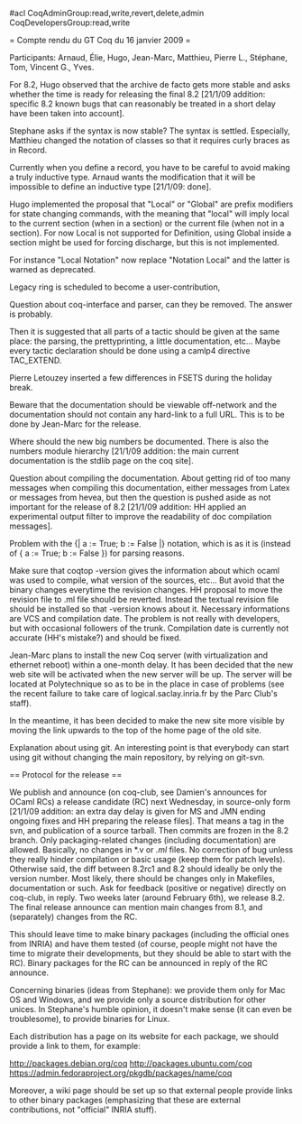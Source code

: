 #acl CoqAdminGroup:read,write,revert,delete,admin CoqDevelopersGroup:read,write

= Compte rendu du GT Coq du 16 janvier 2009 =

Participants: Arnaud, Élie, Hugo, Jean-Marc, Matthieu, Pierre L.,
Stéphane, Tom, Vincent G., Yves.

For 8.2, Hugo observed that the archive de facto gets more stable and
asks whether the time is ready for releasing the final 8.2 [21/1/09
addition: specific 8.2 known bugs that can reasonably be treated in a
short delay have been taken into account].

Stephane asks if the syntax is now stable? The syntax is settled.
Especially, Matthieu changed the notation of classes so that it
requires curly braces as in Record.

Currently when you define a record, you have to be careful to avoid
making a truly inductive type. Arnaud wants the modification that it
will be impossible to define an inductive type [21/1/09: done].

Hugo implemented the proposal that "Local" or "Global" are prefix
modifiers for state changing commands, with the meaning that "local"
will imply local to the current section (when in a section) or the
current file (when not in a section). For now Local is not supported
for Definition, using Global inside a section might be used for
forcing discharge, but this is not implemented.

For instance "Local Notation" now replace "Notation Local" and the
latter is warned as deprecated.

Legacy ring is scheduled to become a user-contribution,

Question about coq-interface and parser, can they be removed. The
answer is probably.

Then it is suggested that all parts of a tactic should be given at the
same place: the parsing, the prettyprinting, a little documentation,
etc...  Maybe every tactic declaration should be done using a camlp4
directive TAC_EXTEND.

Pierre Letouzey inserted a few differences in FSETS during the holiday
break.

Beware that the documentation should be viewable off-network and the
documentation should not contain any hard-link to a full URL. This is
to be done by Jean-Marc for the release.

Where should the new big numbers be documented. There is also the
numbers module hierarchy [21/1/09 addition: the main current
documentation is the stdlib page on the coq site].

Question about compiling the documentation.  About getting rid of too
many messages when compiling this documentation, either messages from
Latex or messages from hevea, but then the question is pushed aside as
not important for the release of 8.2 [21/1/09 addition: HH applied an
experimental output filter to improve the readability of doc
compilation messages].

Problem with the {| a := True; b := False |} notation, which is as it
is (instead of { a := True; b := False }) for parsing reasons.

Make sure that coqtop -version gives the information about which ocaml
was used to compile, what version of the sources, etc...  But avoid
that the binary changes everytime the revision changes. HH proposal to
move the revision file to .ml file should be reverted. Instead the
textual revision file should be installed so that -version knows about
it. Necessary informations are VCS and compilation date. The problem
is not really with developers, but with occasional followers of the
trunk. Compilation date is currently not accurate (HH's mistake?) and
should be fixed.

Jean-Marc plans to install the new Coq server (with virtualization and
ethernet reboot) within a one-month delay. It has been decided that
the new web site will be activated when the new server will be up.
The server will be located at Polytechnique so as to be in the place
in case of problems (see the recent failure to take care of
logical.saclay.inria.fr by the Parc Club's staff).

In the meantime, it has been decided to make the new site more visible
by moving the link upwards to the top of the home page of the old
site.

Explanation about using git.  An interesting point is that everybody
can start using git without changing the main repository, by relying
on git-svn.

== Protocol for the release ==

We publish and announce (on coq-club, see Damien's announces for OCaml
RCs) a release candidate (RC) next Wednesday, in source-only form
[21/1/09 addition: an extra day delay is given for MS and JMN ending
ongoing fixes and HH preparing the release files]. That means a tag in
the svn, and publication of a source tarball. Then commits are frozen
in the 8.2 branch. Only packaging-related changes (including
documentation) are allowed. Basically, no changes in *.v or *.ml*
files. No correction of bug unless they really hinder compilation or
basic usage (keep them for patch levels).  Otherwise said, the diff
between 8.2rc1 and 8.2 should ideally be only the version number. Most
likely, there should be changes only in Makefiles, documentation or
such. Ask for feedback (positive or negative) directly on coq-club, in
reply. Two weeks later (around February 6th), we release 8.2. The
final release announce can mention main changes from 8.1, and
(separately) changes from the RC.

This should leave time to make binary packages (including the official
ones from INRIA) and have them tested (of course, people might not have
the time to migrate their developments, but they should be able to start
with the RC). Binary packages for the RC can be announced in reply of
the RC announce.

Concerning binaries (ideas from Stephane): we provide them only for
Mac OS and Windows, and we provide only a source distribution for
other unices. In Stephane's humble opinion, it doesn't make sense (it
can even be troublesome), to provide binaries for Linux.

Each distribution has a page on its website for each package, we should
provide a link to them, for example:

  http://packages.debian.org/coq
  http://packages.ubuntu.com/coq
  https://admin.fedoraproject.org/pkgdb/packages/name/coq
  
Moreover, a wiki page should be set up so that external people provide
links to other binary packages (emphasizing that these are external
contributions, not "official" INRIA stuff).

